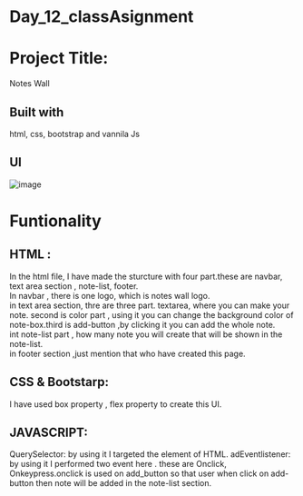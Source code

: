 # Day_12_classAsignment
# Project Title:
Notes Wall
## Built with
html, css, bootstrap and vannila Js
## UI
![image](https://github.com/Animesh5106/Day_12_classAsignment/assets/70014233/f70773d6-67ac-448d-b529-e1e867849815)

# Funtionality
## HTML :
In the html file, I have made the sturcture with four part.these are navbar, text area section , note-list, footer.<br> 
In navbar , there is one logo, which is notes wall logo.<br>
in text area section, thre are three part. textarea, where you can make your note. second is color part , using it you can change the background color of note-box.third is add-button ,by clicking it you can add the whole note.<br>
int note-list part , how many note you will create that will be shown in the note-list.<br>
in footer section ,just mention that who have created this page.<br>

## CSS & Bootstarp:
I have used box property , flex property to create this UI.

## JAVASCRIPT:
QuerySelector: by using it I targeted the element of HTML.
adEventlistener: by using it I performed two event here . these are Onclick, Onkeypress.onclick is used on add_button so that user when click on add-button then note will be added in the note-list section. 

